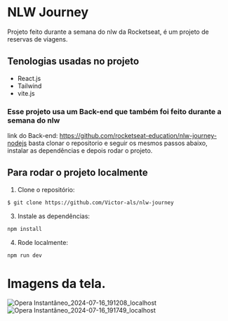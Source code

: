 # NLW Journey 

Projeto feito durante a semana do nlw da Rocketseat, é um projeto de reservas de viagens.

## Tenologias usadas no projeto

- React.js
- Tailwind
- vite.js


### Esse projeto usa um Back-end que também foi feito durante a semana do nlw

link do Back-end: https://github.com/rocketseat-education/nlw-journey-nodejs
basta clonar o repositorio e seguir os mesmos passos abaixo, instalar as dependências e depois rodar o projeto.


## Para rodar o projeto localmente

1. Clone o repositório:

```sh
$ git clone https://github.com/Victor-als/nlw-journey
```

3. Instale as dependências:

```sh
npm install
```

4. Rode localmente:

```sh
npm run dev
```

# Imagens da tela.

![Opera Instantâneo_2024-07-16_191208_localhost](https://github.com/user-attachments/assets/b16e0703-0831-4e1c-acfe-005393a7bb61)
![Opera Instantâneo_2024-07-16_191749_localhost](https://github.com/user-attachments/assets/50bb2378-308a-44be-9df2-6dbb5e6f0cbb)
 

